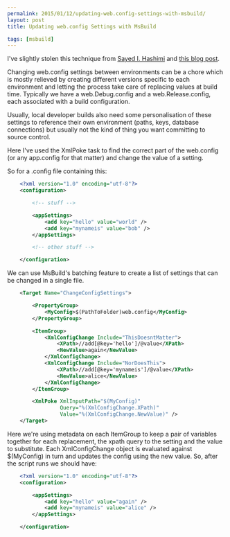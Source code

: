 ```yaml
---
permalink: 2015/01/12/updating-web.config-settings-with-msbuild/
layout: post
title: Updating web.config Settings with MsBuild

tags: [msbuild]
---
```


I've slightly stolen this technique from [Sayed I. Hashimi](https://twitter.com/sayedihashimi) and
[this blog post](http://sedodream.com/2011/12/29/UpdatingXMLFilesWithMSBuild.aspx).

Changing web.config settings between environments can be a chore which is mostly
relieved by creating different versions specific to each environment and letting
the process take care of replacing values at build time. Typically we have a
web.Debug.config and a web.Release.config, each associated with a build
configuration.

Usually, local developer builds also need some personalisation of these settings
to reference their own environment (paths, keys, database connections) but
usually not the kind of thing you want committing to source control.

Here I've used the XmlPoke task to find the correct part of the web.config
(or any app.config for that matter) and change the value of a setting.

So for a .config file containing this:

```xml
    <?xml version="1.0" encoding="utf-8"?>
    <configuration>

    	<!-- stuff -->

    	<appSettings>
    		<add key="hello" value="world" />
    		<add key="mynameis" value="bob" />
    	</appSettings>

    	<!-- other stuff -->

    </configuration>
```

We can use MsBuild's batching feature to create a list of settings that can be
changed in a single file.

```xml
    <Target Name="ChangeConfigSettings">

    	<PropertyGroup>
    		<MyConfig>$(PathToFolder)web.config</MyConfig>
    	</PropertyGroup>

    	<ItemGroup>
    		<XmlConfigChange Include="ThisDoesntMatter">
    			<XPath>//add[@key='hello']/@value</XPath>
    			<NewValue>again</NewValue>
    		</XmlConfigChange>
    		<XmlConfigChange Include="NorDoesThis">
    			<XPath>//add[@key='mynameis']/@value</XPath>
    			<NewValue>alice</NewValue>
    		</XmlConfigChange>
    	</ItemGroup>

    	<XmlPoke XmlInputPath="$(MyConfig)"
                 Query="%(XmlConfigChange.XPath)"
                 Value="%(XmlConfigChange.NewValue)" />
    </Target>
```

Here we're using metadata on each ItemGroup to keep a pair of variables together
for each replacement, the xpath query to the setting and the value to substitute.
Each XmlConfigChange object is evaluated against $(MyConfig) in turn and updates
the config using the new value. So, after the script runs we should have:

```xml
    <?xml version="1.0" encoding="utf-8"?>
    <configuration>

    	<appSettings>
    		<add key="hello" value="again" />
    		<add key="mynameis" value="alice" />
    	</appSettings>

    </configuration>
```
